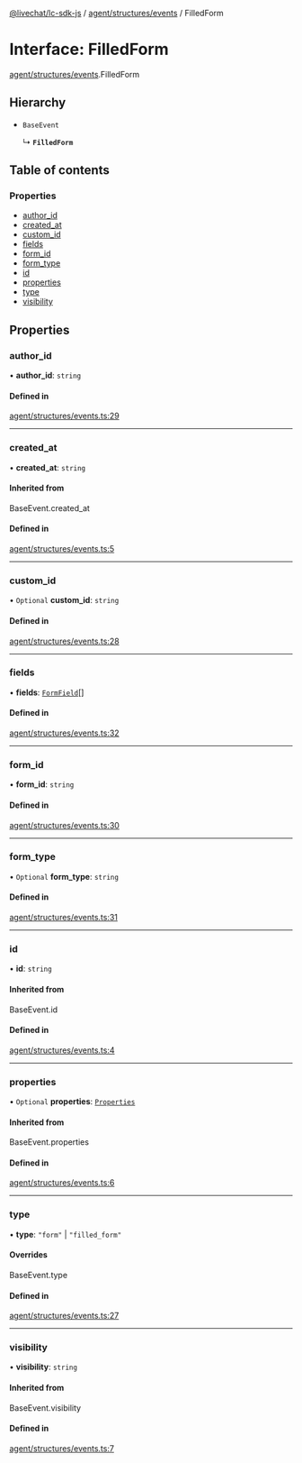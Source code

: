 [@livechat/lc-sdk-js](../README.md) / [agent/structures/events](../modules/agent_structures_events.md) / FilledForm

# Interface: FilledForm

[agent/structures/events](../modules/agent_structures_events.md).FilledForm

## Hierarchy

- `BaseEvent`

  ↳ **`FilledForm`**

## Table of contents

### Properties

- [author\_id](agent_structures_events.FilledForm.md#author_id)
- [created\_at](agent_structures_events.FilledForm.md#created_at)
- [custom\_id](agent_structures_events.FilledForm.md#custom_id)
- [fields](agent_structures_events.FilledForm.md#fields)
- [form\_id](agent_structures_events.FilledForm.md#form_id)
- [form\_type](agent_structures_events.FilledForm.md#form_type)
- [id](agent_structures_events.FilledForm.md#id)
- [properties](agent_structures_events.FilledForm.md#properties)
- [type](agent_structures_events.FilledForm.md#type)
- [visibility](agent_structures_events.FilledForm.md#visibility)

## Properties

### author\_id

• **author\_id**: `string`

#### Defined in

[agent/structures/events.ts:29](https://github.com/livechat/lc-sdk-js/blob/125a327/src/agent/structures/events.ts#L29)

___

### created\_at

• **created\_at**: `string`

#### Inherited from

BaseEvent.created\_at

#### Defined in

[agent/structures/events.ts:5](https://github.com/livechat/lc-sdk-js/blob/125a327/src/agent/structures/events.ts#L5)

___

### custom\_id

• `Optional` **custom\_id**: `string`

#### Defined in

[agent/structures/events.ts:28](https://github.com/livechat/lc-sdk-js/blob/125a327/src/agent/structures/events.ts#L28)

___

### fields

• **fields**: [`FormField`](agent_structures_events.FormField.md)[]

#### Defined in

[agent/structures/events.ts:32](https://github.com/livechat/lc-sdk-js/blob/125a327/src/agent/structures/events.ts#L32)

___

### form\_id

• **form\_id**: `string`

#### Defined in

[agent/structures/events.ts:30](https://github.com/livechat/lc-sdk-js/blob/125a327/src/agent/structures/events.ts#L30)

___

### form\_type

• `Optional` **form\_type**: `string`

#### Defined in

[agent/structures/events.ts:31](https://github.com/livechat/lc-sdk-js/blob/125a327/src/agent/structures/events.ts#L31)

___

### id

• **id**: `string`

#### Inherited from

BaseEvent.id

#### Defined in

[agent/structures/events.ts:4](https://github.com/livechat/lc-sdk-js/blob/125a327/src/agent/structures/events.ts#L4)

___

### properties

• `Optional` **properties**: [`Properties`](agent_structures_structures.Properties.md)

#### Inherited from

BaseEvent.properties

#### Defined in

[agent/structures/events.ts:6](https://github.com/livechat/lc-sdk-js/blob/125a327/src/agent/structures/events.ts#L6)

___

### type

• **type**: ``"form"`` \| ``"filled_form"``

#### Overrides

BaseEvent.type

#### Defined in

[agent/structures/events.ts:27](https://github.com/livechat/lc-sdk-js/blob/125a327/src/agent/structures/events.ts#L27)

___

### visibility

• **visibility**: `string`

#### Inherited from

BaseEvent.visibility

#### Defined in

[agent/structures/events.ts:7](https://github.com/livechat/lc-sdk-js/blob/125a327/src/agent/structures/events.ts#L7)
